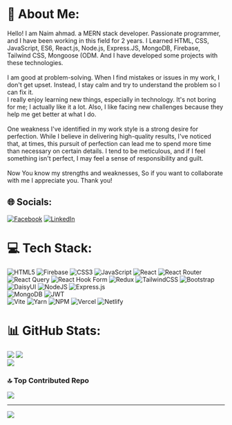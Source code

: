 # 💫 About Me:
Hello! I am Naim ahmad. a MERN stack developer. Passionate programmer, and I have been working in this field for 2 years. I Learned HTML, CSS, JavaScript, ES6, React.js, Node.js, Express.JS, MongoDB, Firebase, Tailwind CSS, Mongoose (ODM. And I have developed some projects with these technologies.<br><br>I am good at problem-solving. When I find mistakes or issues in my work, I don't get upset. Instead, I stay calm and try to understand the problem so I can fix it.<br>I really enjoy learning new things, especially in technology. It's not boring for me; I actually like it a lot. Also, I like facing new challenges because they help me get better at what I do.<br><br>One weakness I've identified in my work style is a strong desire for perfection. While I believe in delivering high-quality results, I've noticed that, at times, this pursuit of perfection can lead me to spend more time than necessary on certain details. I tend to be meticulous, and if I feel something isn't perfect, I may feel a sense of responsibility and guilt.<br><br>Now You know my strengths and weaknesses, So if you want to collaborate with me I appreciate you. Thank you!


## 🌐 Socials:
[![Facebook](https://img.shields.io/badge/Facebook-%231877F2.svg?logo=Facebook&logoColor=white)](https://facebook.com/https://www.facebook.com/naim.ahmad.noyon/) [![LinkedIn](https://img.shields.io/badge/LinkedIn-%230077B5.svg?logo=linkedin&logoColor=white)](https://linkedin.com/in/https://www.linkedin.com/in/naim-ahmad-developer/) 

# 💻 Tech Stack:
![HTML5](https://img.shields.io/badge/html5-%23E34F26.svg?style=for-the-badge&logo=html5&logoColor=white) ![Firebase](https://img.shields.io/badge/firebase-%23039BE5.svg?style=for-the-badge&logo=firebase)
![CSS3](https://img.shields.io/badge/css3-%231572B6.svg?style=for-the-badge&logo=css3&logoColor=white) 
![JavaScript](https://img.shields.io/badge/javascript-%23323330.svg?style=for-the-badge&logo=javascript&logoColor=%23F7DF1E) 
![React](https://img.shields.io/badge/react-%2320232a.svg?style=for-the-badge&logo=react&logoColor=%2361DAFB) 
![React Router](https://img.shields.io/badge/React_Router-CA4245?style=for-the-badge&logo=react-router&logoColor=white) 
![React Query](https://img.shields.io/badge/-React%20Query-FF4154?style=for-the-badge&logo=react%20query&logoColor=white) 
![React Hook Form](https://img.shields.io/badge/React%20Hook%20Form-%23EC5990.svg?style=for-the-badge&logo=reacthookform&logoColor=white) 
![Redux](https://img.shields.io/badge/redux-%23593d88.svg?style=for-the-badge&logo=redux&logoColor=white) 
![TailwindCSS](https://img.shields.io/badge/tailwindcss-%2338B2AC.svg?style=for-the-badge&logo=tailwind-css&logoColor=white) 
![Bootstrap](https://img.shields.io/badge/bootstrap-%238511FA.svg?style=for-the-badge&logo=bootstrap&logoColor=white) 
![DaisyUI](https://img.shields.io/badge/daisyui-5A0EF8?style=for-the-badge&logo=daisyui&logoColor=white) 
![NodeJS](https://img.shields.io/badge/node.js-6DA55F?style=for-the-badge&logo=node.js&logoColor=white) 
![Express.js](https://img.shields.io/badge/express.js-%23404d59.svg?style=for-the-badge&logo=express&logoColor=%2361DAFB)  
![MongoDB](https://img.shields.io/badge/MongoDB-%234ea94b.svg?style=for-the-badge&logo=mongodb&logoColor=white) 
![JWT](https://img.shields.io/badge/JWT-black?style=for-the-badge&logo=JSON%20web%20tokens)  
![Vite](https://img.shields.io/badge/vite-%23646CFF.svg?style=for-the-badge&logo=vite&logoColor=white) 
![Yarn](https://img.shields.io/badge/yarn-%232C8EBB.svg?style=for-the-badge&logo=yarn&logoColor=white) 
![NPM](https://img.shields.io/badge/NPM-%23CB3837.svg?style=for-the-badge&logo=npm&logoColor=white) 
![Vercel](https://img.shields.io/badge/vercel-%23000000.svg?style=for-the-badge&logo=vercel&logoColor=white) 
![Netlify](https://img.shields.io/badge/netlify-%23000000.svg?style=for-the-badge&logo=netlify&logoColor=#00C7B7)


# 📊 GitHub Stats:
![](https://github-readme-stats.vercel.app/api?username=Naim-Ahmad&theme=react&hide_border=false&include_all_commits=false&count_private=false)
![](https://github-readme-streak-stats.herokuapp.com/?user=Naim-Ahmad&theme=react&hide_border=false)<br/>
![](https://github-readme-stats.vercel.app/api/top-langs/?username=Naim-Ahmad&theme=react&hide_border=false&include_all_commits=false&count_private=false&layout=compact)

### 🔝 Top Contributed Repo
![](https://github-contributor-stats.vercel.app/api?username=Naim-Ahmad&limit=5&theme=dark&combine_all_yearly_contributions=true)

---
[![](https://visitcount.itsvg.in/api?id=Naim-Ahmad&icon=0&color=0)](https://visitcount.itsvg.in)

<!-- Proudly created with GPRM ( https://gprm.itsvg.in ) -->
